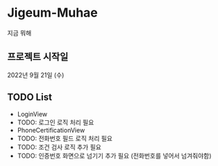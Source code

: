 # Jigeum-Muhae
 지금 뭐해

## 프로젝트 시작일
2022년 9월 21일 (수)

## TODO List
- LoginView
 - TODO: 로그인 로직 처리 필요
- PhoneCertificationView
 - TODO: 전화번호 필드 로직 처리 필요
 - TODO: 조건 검사 로직 추가 필요
 - TODO: 인증번호 화면으로 넘기기 추가 필요 (전화번호를 넣어서 넘겨줘야함)
